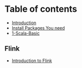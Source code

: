 # Table of contents

* [Introduction](README.md)
* [Install Packages You need](install-packages-you-need.md)
* [1-Scala-Basic](1-scala-basic.md)

## Flink

* [Introduction to Flink](flink/introduction-to-flink.md)
